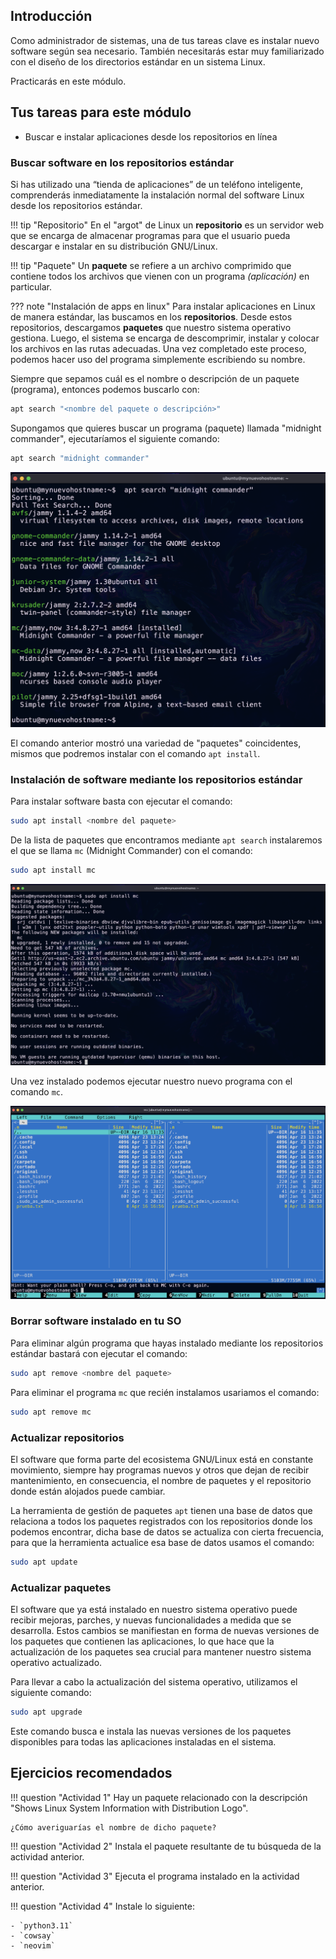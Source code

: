 ## Introducción

Como administrador de sistemas, una de tus tareas clave es instalar nuevo software según sea necesario. También necesitarás estar muy familiarizado con el diseño de los directorios estándar en un sistema Linux.

Practicarás en este módulo.


## Tus tareas para este módulo

- Buscar e instalar aplicaciones desde los repositorios en línea

### Buscar software en los repositorios estándar
Si has utilizado una “tienda de aplicaciones” de un teléfono inteligente, comprenderás inmediatamente la instalación normal del software Linux desde los repositorios estándar.

!!! tip "Repositorio"
    En el "argot" de Linux un **repositorio** es un servidor web que se encarga de almacenar programas para que el usuario pueda descargar e instalar en su distribución GNU/Linux.

!!! tip "Paquete"
    Un **paquete** se refiere a un archivo comprimido que contiene todos los archivos que vienen con un programa *(aplicación)* en particular.

??? note "Instalación de apps en linux"
    Para instalar aplicaciones en Linux de manera estándar, las buscamos en los **repositorios**. Desde estos repositorios, descargamos **paquetes** que nuestro sistema operativo gestiona. Luego, el sistema se encarga de descomprimir, instalar y colocar los archivos en las rutas adecuadas. Una vez completado este proceso, podemos hacer uso del programa simplemente escribiendo su nombre.

Siempre que sepamos cuál es el nombre o descripción de un paquete (programa), entonces podemos buscarlo con:

```BASH
apt search "<nombre del paquete o descripción>"
```

Supongamos que quieres buscar un programa (paquete) llamada "midnight commander", ejecutaríamos el siguiente comando: 

```BASH
apt search "midnight commander"
```

![IMG-01](../assets/mcinco_01.png)

El comando anterior mostró una variedad de "paquetes" coincidentes, mismos que podremos instalar con el comando `apt install`. 


### Instalación de software mediante los repositorios estándar

Para instalar software basta con ejecutar el comando:

```BASH
sudo apt install <nombre del paquete>
```

De la lista de paquetes que encontramos mediante `apt search` instalaremos el que se llama `mc` (Midnight Commander) con el comando:

```BASH
sudo apt install mc
```

![IMG-02](../assets/mcinco_02.png)

Una vez instalado podemos ejecutar nuestro nuevo programa con el comando `mc`.

![IMG-03](../assets/mcinco_03.png)

### Borrar software instalado en tu SO

Para eliminar algún programa que hayas instalado mediante los repositorios estándar bastará con ejecutar el comando:

```BASH
sudo apt remove <nombre del paquete>
```

Para eliminar el programa `mc` que recién instalamos usariamos el comando:

```BASH
sudo apt remove mc
```

### Actualizar repositorios
El software que forma parte del ecosistema GNU/Linux está en constante movimiento, siempre hay programas nuevos y otros que dejan de recibir mantenimiento, en consecuencia, el nombre de paquetes y el repositorio donde están alojados puede cambiar.

La herramienta de gestión de paquetes `apt` tienen una base de datos que relaciona a todos los paquetes registrados con los repositorios donde los podemos encontrar, dicha base de datos se actualiza con cierta frecuencia, para que la herramienta actualice esa base de datos usamos el comando:

```BASH
sudo apt update
```

### Actualizar paquetes
El software que ya está instalado en nuestro sistema operativo puede recibir mejoras, parches, y nuevas funcionalidades a medida que se desarrolla. Estos cambios se manifiestan en forma de nuevas versiones de los paquetes que contienen las aplicaciones, lo que hace que la actualización de los paquetes sea crucial para mantener nuestro sistema operativo actualizado.

Para llevar a cabo la actualización del sistema operativo, utilizamos el siguiente comando:

```BASH
sudo apt upgrade
```

Este comando busca e instala las nuevas versiones de los paquetes disponibles para todas las aplicaciones instaladas en el sistema.


## Ejercicios recomendados

!!! question "Actividad 1"
    Hay un paquete relacionado con la descripción "Shows Linux System Information with Distribution Logo". 
    
    ¿Cómo averiguarías el nombre de dicho paquete?

!!! question "Actividad 2"
    Instala el paquete resultante de tu búsqueda de la actividad anterior.

!!! question "Actividad 3"
    Ejecuta el programa instalado en la actividad anterior. 

!!! question "Actividad 4"
    Instale lo siguiente:
    
    - `python3.11`
    - `cowsay`
    - `neovim`
    





